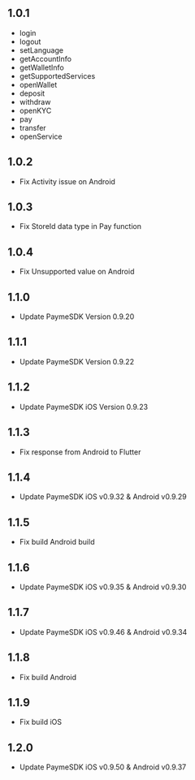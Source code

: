 ## 1.0.1
- login
- logout
- setLanguage
- getAccountInfo
- getWalletInfo
- getSupportedServices
- openWallet
- deposit
- withdraw
- openKYC
- pay
- transfer
- openService
## 1.0.2
- Fix Activity issue on Android
## 1.0.3
- Fix StoreId data type in Pay function
## 1.0.4
- Fix Unsupported value on Android
## 1.1.0
- Update PaymeSDK Version 0.9.20
## 1.1.1
- Update PaymeSDK Version 0.9.22
## 1.1.2
- Update PaymeSDK iOS Version 0.9.23
## 1.1.3
- Fix response from Android to Flutter
## 1.1.4
- Update PaymeSDK iOS v0.9.32 & Android v0.9.29
## 1.1.5
- Fix build Android build
## 1.1.6
- Update PaymeSDK iOS v0.9.35 & Android v0.9.30
## 1.1.7
- Update PaymeSDK iOS v0.9.46 & Android v0.9.34
## 1.1.8
- Fix build Android
## 1.1.9
- Fix build iOS

## 1.2.0
- Update PaymeSDK iOS v0.9.50 & Android v0.9.37